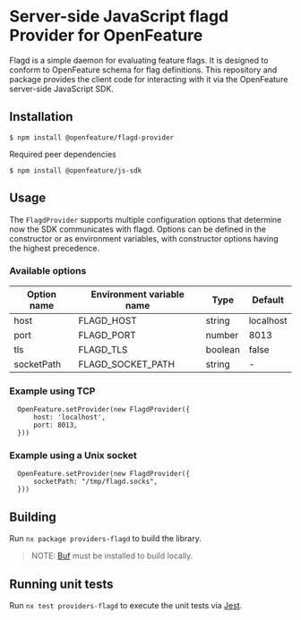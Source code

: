 # Server-side JavaScript flagd Provider for OpenFeature

Flagd is a simple daemon for evaluating feature flags.
It is designed to conform to OpenFeature schema for flag definitions.
This repository and package provides the client code for interacting with it via the OpenFeature server-side JavaScript SDK.

## Installation

```
$ npm install @openfeature/flagd-provider
```

Required peer dependencies

```
$ npm install @openfeature/js-sdk
```

## Usage

The `FlagdProvider` supports multiple configuration options that determine now the SDK communicates with flagd.
Options can be defined in the constructor or as environment variables, with constructor options having the highest precedence.

### Available options

| Option name | Environment variable name | Type    | Default   |
| ----------- | ------------------------- | ------- | --------- |
| host        | FLAGD_HOST                | string  | localhost |
| port        | FLAGD_PORT                | number  | 8013      |
| tls         | FLAGD_TLS                 | boolean | false     |
| socketPath  | FLAGD_SOCKET_PATH         | string  | -         |

### Example using TCP

```
  OpenFeature.setProvider(new FlagdProvider({
      host: 'localhost',
      port: 8013,
  }))
```

### Example using a Unix socket

```
  OpenFeature.setProvider(new FlagdProvider({
      socketPath: "/tmp/flagd.socks",
  }))
```

## Building

Run `nx package providers-flagd` to build the library.

> NOTE: [Buf](https://docs.buf.build/installation) must be installed to build locally.

## Running unit tests

Run `nx test providers-flagd` to execute the unit tests via [Jest](https://jestjs.io).
